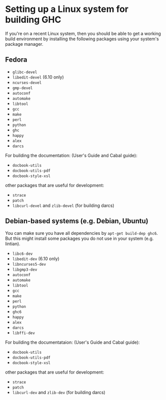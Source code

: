 # Setting up a Linux system for building GHC


If you're on a recent Linux system, then you should be able to get a working build environment by installing the following packages using your system's package manager.

## Fedora

- `glibc-devel`
- `libedit-devel` (6.10 only)
- `ncurses-devel`
- `gmp-devel`
- `autoconf`
- `automake`
- `libtool`
- `gcc`
- `make`
- `perl`
- `python`
- `ghc`
- `happy`
- `alex`
- `darcs`


For building the documentation: (User's Guide and Cabal guide):

- `docbook-utils`
- `docbook-utils-pdf`
- `docbook-style-xsl`


other packages that are useful for development:

- `strace`
- `patch`
- `libcurl-devel` and `zlib-devel` (for building darcs)

## Debian-based systems (e.g. Debian, Ubuntu)


You can make sure you have all dependencies by `apt-get build-dep ghc6`. But this might install some packages you do not use in your system (e.g. lintian).

- `libc6-dev`
- `libedit-dev` (6.10 only)
- `libncurses5-dev`
- `libgmp3-dev`
- `autoconf`
- `automake`
- `libtool`
- `gcc`
- `make`
- `perl`
- `python`
- `ghc6`
- `happy`
- `alex`
- `darcs`
- `libffi-dev`


For building the documentataion: (User's Guide and Cabal guide):

- `docbook-utils`
- `docbook-utils-pdf`
- `docbook-style-xsl`


other packages that are useful for development:

- `strace`
- `patch`
- `libcurl-dev` and `zlib-dev` (for building darcs)
